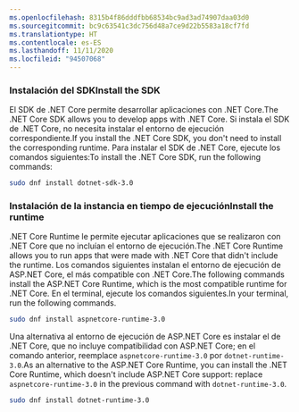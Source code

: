 ```yaml
---
ms.openlocfilehash: 8315b4f86dddfbb68534bc9ad3ad74907daa03d0
ms.sourcegitcommit: bc9c63541c3dc756d48a7ce9d22b5583a18cf7fd
ms.translationtype: HT
ms.contentlocale: es-ES
ms.lasthandoff: 11/11/2020
ms.locfileid: "94507068"
---
```


### <a name="install-the-sdk"></a><span data-ttu-id="50a91-101">Instalación del SDK</span><span class="sxs-lookup"><span data-stu-id="50a91-101">Install the SDK</span></span>

<span data-ttu-id="50a91-102">El SDK de .NET Core permite desarrollar aplicaciones con .NET Core.</span><span class="sxs-lookup"><span data-stu-id="50a91-102">The .NET Core SDK allows you to develop apps with .NET Core.</span></span> <span data-ttu-id="50a91-103">Si instala el SDK de .NET Core, no necesita instalar el entorno de ejecución correspondiente.</span><span class="sxs-lookup"><span data-stu-id="50a91-103">If you install the .NET Core SDK, you don't need to install the corresponding runtime.</span></span> <span data-ttu-id="50a91-104">Para instalar el SDK de .NET Core, ejecute los comandos siguientes:</span><span class="sxs-lookup"><span data-stu-id="50a91-104">To install the .NET Core SDK, run the following commands:</span></span>

```bash
sudo dnf install dotnet-sdk-3.0
```

### <a name="install-the-runtime"></a><span data-ttu-id="50a91-105">Instalación de la instancia en tiempo de ejecución</span><span class="sxs-lookup"><span data-stu-id="50a91-105">Install the runtime</span></span>

<span data-ttu-id="50a91-106">.NET Core Runtime le permite ejecutar aplicaciones que se realizaron con .NET Core que no incluían el entorno de ejecución.</span><span class="sxs-lookup"><span data-stu-id="50a91-106">The .NET Core Runtime allows you to run apps that were made with .NET Core that didn't include the runtime.</span></span> <span data-ttu-id="50a91-107">Los comandos siguientes instalan el entorno de ejecución de ASP.NET Core, el más compatible con .NET Core.</span><span class="sxs-lookup"><span data-stu-id="50a91-107">The following commands install the ASP.NET Core Runtime, which is the most compatible runtime for .NET Core.</span></span> <span data-ttu-id="50a91-108">En el terminal, ejecute los comandos siguientes.</span><span class="sxs-lookup"><span data-stu-id="50a91-108">In your terminal, run the following commands.</span></span>

```bash
sudo dnf install aspnetcore-runtime-3.0
```

<span data-ttu-id="50a91-109">Una alternativa al entorno de ejecución de ASP.NET Core es instalar el de .NET Core, que no incluye compatibilidad con ASP.NET Core; en el comando anterior, reemplace `aspnetcore-runtime-3.0` por `dotnet-runtime-3.0`.</span><span class="sxs-lookup"><span data-stu-id="50a91-109">As an alternative to the ASP.NET Core Runtime, you can install the .NET Core Runtime, which doesn't include ASP.NET Core support: replace `aspnetcore-runtime-3.0` in the previous command with `dotnet-runtime-3.0`.</span></span>

```bash
sudo dnf install dotnet-runtime-3.0
```
